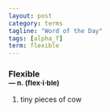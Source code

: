 ```yaml
---
layout: post
category: terms
tagline: "Word of the Day"
tags: [alpha_f]
term: flexible
---
```


<h3>Flexible<br/> <small>&mdash; n. (flex<span>&middot;</span>i<span>&middot;</span>ble)</small></h3>
<p><ol><li>tiny pieces of cow</li>
</ol></p>
